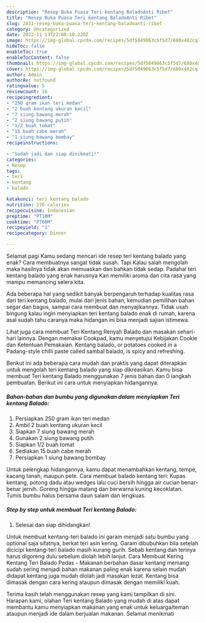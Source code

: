 ```yaml
---
description: "Resep Buka Puasa Teri kentang BaladoAnti Ribet"
title: "Resep Buka Puasa Teri kentang BaladoAnti Ribet"
slug: 2831-resep-buka-puasa-teri-kentang-baladoanti-ribet
category: Uncategorized
date: 2022-11-13T22:00:10.220Z
image: https://img-global.cpcdn.com/recipes/5df5049863c5f5d7/680x482cq70/teri-kentang-balado-foto-resep-utama.jpg
hideToc: false
enableToc: true
enableTocContent: false
thumbnail: https://img-global.cpcdn.com/recipes/5df5049863c5f5d7/680x482cq70/teri-kentang-balado-foto-resep-utama.jpg
cover: https://img-global.cpcdn.com/recipes/5df5049863c5f5d7/680x482cq70/teri-kentang-balado-foto-resep-utama.jpg
author: Admin
authorAv: notfound
ratingvalue: 5
reviewcount: 16
recipeingredient:
- "250 gram ikan teri medan"
- "2 buah kentang ukuran kecil"
- "7 siung bawang merah"
- "2 siung bawang putih"
- "1/2 buah tomat"
- "15 buah cabe merah"
- "1 siung bawang bombay"
recipeinstructions:

- "Sudah jadi dan siap dinikmati!"
categories:
- Resep
tags:
- teri
- kentang
- balado

katakunci: teri kentang balado 
nutrition: 270 calories
recipecuisine: Indonesian
preptime: "PT10M"
cooktime: "PT60M"
recipeyield: "1"
recipecategory: Dinner

---
```



Selamat pagi Kamu sedang mencari ide resep teri kentang balado yang enak? Cara membuatnya sangat tidak susah. Tapi Kalau salah mengolah maka hasilnya tidak akan memuaskan dan bahkan tidak sedap. Padahal teri kentang balado yang enak harusnya Kan memiliki aroma dan cita rasa yang mampu memancing selera kita.


Ada beberapa hal yang sedikit banyak berpengaruh terhadap kualitas rasa dari teri kentang balado, mulai dari jenis bahan, kemudian pemilihan bahan segar dan bagus, sampai cara membuat dan menyajikannya. Tidak usah bingung kalau ingin menyiapkan teri kentang balado enak di rumah, karena asal sudah tahu caranya maka hidangan ini bisa menjadi sajian istimewa.

Lihat juga cara membuat Teri Kentang Renyah Balado dan masakan sehari-hari lainnya. Dengan memakai Cookpad, kamu menyetujui Kebijakan Cookie dan Ketentuan Pemakaian. Kentang balado, or potatoes cooked in a Padang-style chilli paste called sambal balado, is spicy and refreshing.


Berikut ini ada beberapa cara mudah dan praktis yang dapat diterapkan untuk mengolah teri kentang balado yang siap dikreasikan. Kamu bisa membuat Teri kentang Balado menggunakan 7 jenis bahan dan 0 langkah pembuatan. Berikut ini cara untuk menyiapkan hidangannya.

<!--inarticleads1-->

##### Bahan-bahan dan bumbu yang digunakan dalam menyiapkan Teri kentang Balado:

1. Persiapkan 250 gram ikan teri medan
1. Ambil 2 buah kentang ukuran kecil
1. Siapkan 7 siung bawang merah
1. Gunakan 2 siung bawang putih
1. Siapkan 1/2 buah tomat
1. Sediakan 15 buah cabe merah
1. Persiapkan 1 siung bawang bombay


Untuk pelengkap hidangannya, kamu dapat menambahkan kentang, tempe, kacang tanah, maupun pete. Cara membuat balado kentang teri: Kupas kentang, potong dadu atau wedges lalu cuci bersih hingga air cucian benar-benar jernih. Goreng hingga matang dan berwarna kuning kecoklatan. Tumis bumbu halus bersama daun salam dan lengkuas. 

<!--inarticleads2-->

##### Step by step untuk membuat Teri kentang Balado:


1. Selesai dan siap dihidangkan!

Untuk membuat kentang-teri balado ini garam menjadi satu bumbu yang optional saja sifatnya, berkat teri asin kering. Garam dibubuhkan bila setelah dicicipi kentang-teri balado masih kurang gurih. Sebab kentang dan terinya harus digoreng dulu sebelum diolah lebih lanjut. Cara Membuat Kering Kentang Teri Balado Pedas - Makanan berbahan dasar kentang memang sudah sering menjadi bahan makanan paling enak karena selain mudah didapat kentang juga mudah diolah jadi masakan lezat. Kentang bisa dimasak dengan cara kering ataupun dimasak dengan memiliki kuah. 

Terima kasih telah menggunakan resep yang kami tampilkan di sini. Harapan kami, olahan Teri kentang Balado yang mudah di atas dapat membantu kamu menyiapkan makanan yang enak untuk keluarga/teman ataupun menjadi ide dalam berjualan makanan. Selamat menikmati
